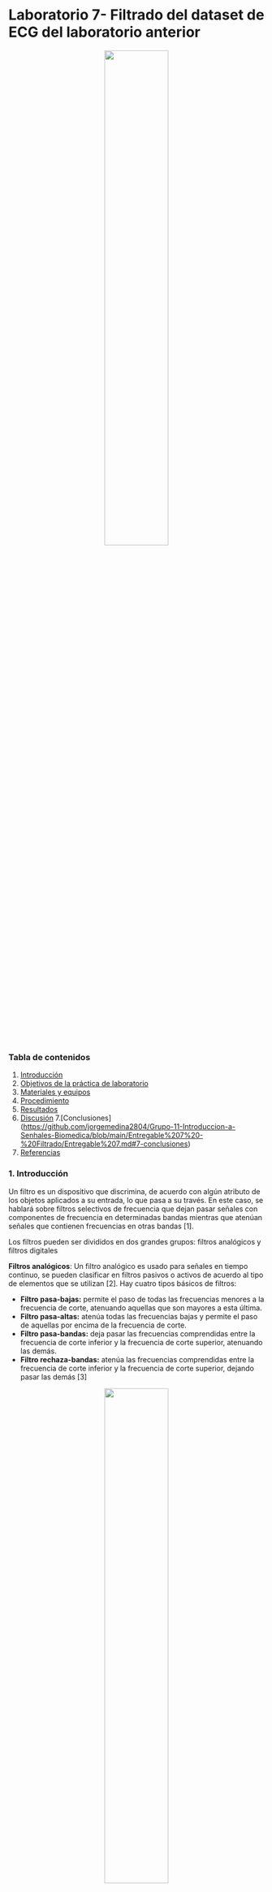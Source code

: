 # Laboratorio 7- Filtrado del dataset de ECG del laboratorio anterior
<p align="center">
  
<img src="https://user-images.githubusercontent.com/111662394/236525365-2e801efb-effd-4707-a1da-78575260ac83.png" width="50%">  

### Tabla de contenidos
  
1. [Introducción](https://github.com/jorgemedina2804/Grupo-11-Introduccion-a-Senhales-Biomedica/blob/main/Entregable%207%20-%20Filtrado/Entregable%207.md#1-introducci%C3%B3n)
2. [Objetivos de la práctica de laboratorio](https://github.com/jorgemedina2804/Grupo-11-Introduccion-a-Senhales-Biomedica/blob/main/Entregable%207%20-%20Filtrado/Entregable%207.md#2-objetivos-de-la-pr%C3%A1ctica-de-laboratorio)
3. [Materiales y equipos](https://github.com/jorgemedina2804/Grupo-11-Introduccion-a-Senhales-Biomedica/blob/main/Entregable%207%20-%20Filtrado/Entregable%207.md#3-materiales-y-equipos)
4. [Procedimiento](https://github.com/jorgemedina2804/Grupo-11-Introduccion-a-Senhales-Biomedica/blob/main/Entregable%207%20-%20Filtrado/Entregable%207.md#4-procedimiento)
5. [Resultados](https://github.com/jorgemedina2804/Grupo-11-Introduccion-a-Senhales-Biomedica/blob/main/Entregable%207%20-%20Filtrado/Entregable%207.md#5-resultados)
6. [Discusión](https://github.com/jorgemedina2804/Grupo-11-Introduccion-a-Senhales-Biomedica/blob/main/Entregable%207%20-%20Filtrado/Entregable%207.md#6-discusi%C3%B3n)
7.[Conclusiones] (https://github.com/jorgemedina2804/Grupo-11-Introduccion-a-Senhales-Biomedica/blob/main/Entregable%207%20-%20Filtrado/Entregable%207.md#7-conclusiones)
8. [Referencias](https://github.com/jorgemedina2804/Grupo-11-Introduccion-a-Senhales-Biomedica/blob/main/Entregable%207%20-%20Filtrado/Entregable%207.md#8-referencias)


### 1. Introducción 
Un filtro es un dispositivo que discrimina, de acuerdo con algún atributo de los objetos aplicados a su entrada, lo que pasa a su través. En este caso, se hablará sobre filtros selectivos de frecuencia que dejan pasar señales con componentes de frecuencia en determinadas bandas mientras que atenúan señales que contienen frecuencias en otras bandas [1].
  
  Los filtros pueden ser divididos en dos grandes grupos: filtros analógicos y filtros digitales
  
   **Filtros analógicos**: Un filtro analógico es usado para señales en tiempo continuo, se pueden clasificar en filtros pasivos o activos de acuerdo al tipo de elementos que se utilizan [2]. Hay cuatro tipos básicos de filtros: 
  - **Filtro pasa-bajas:** permite el paso de todas las frecuencias menores a la 
    frecuencia de corte, atenuando aquellas que son mayores a esta última.
  - **Filtro pasa-altas:** atenúa todas las frecuencias bajas y permite el paso de 
    aquellas por encima de la frecuencia de corte.
  - **Filtro pasa-bandas:** deja pasar las frecuencias comprendidas entre 
    la frecuencia de corte inferior y la frecuencia de corte superior, atenuando las demás.
  - **Filtro rechaza-bandas:** atenúa las frecuencias comprendidas entre la 
    frecuencia de corte inferior y la frecuencia de corte superior, dejando pasar las demás [3]
  
  
  <p align="center">
  
  <img src="https://user-images.githubusercontent.com/111662394/236588405-fa6b201a-70a1-45f3-9b8f-a22d08961336.JPG" width="50%">  
  <p align="center">
   Fig 1. Representación gráfica de los filtros analógicos
   
   Los filtros activos se pueden clasificar, de acuerdo a la aproximación matemática empleada, en:
  - **Butterworth:** tiene objetivo una respuesta de ganancia plana en la banda de paso. Esto se consigue mediante una región de transición de caída lenta y una respuesta       de fase no lineal alrededor de la frecuencia de corte
  - **Chebyshev:** tiene como objetivo maximizar la pendiente de la característica de ganancia en la región de transición. Presenta un cierto rizado en la banda de paso,       que se incrementa al aumentar el orden de filtro.
  - **Bessel:** tiene como objetivo lograr una respuesta de fase lineal en un margen de frecuencias amplio en torno a la frecuencia de corte. La ganancia en la banda de         paso no es tan plana como en un filtro Butterworth ni la pendiente en la banda de transición tan acentuada como en un filtro Chebyshev
  - **Elíptica:** se caracteriza por tener ondulaciones constantes tanto en la banda de paso como en la banda de corte. [3]

  <p align="center">
  
  <img src="https://user-images.githubusercontent.com/111662394/236588834-b4c65400-2749-4f27-87e8-81b6a7be25fe.JPG" width="50%">  
  <p align="center">
   Fig 2. Comparación de los filtros analógicos activos

  
   #### Filtros digitales
    
Los filtros digitales son sistemas que operan sobre señales en tiempo discreto con el propósito de modificar el comportamiento en frecuencia de la señal. A diferencia de los filtros analógicos, los filtros digitales son fácilmente ajustables, y funcionan como soluciones software en un PC o hardware en dispositivos como DSPs o FPGAs. 

Dado que las señales de trabajo son discretas, los filtros digitales se modelan en el dominio Z, o a partir de una ecuación en diferencias. Si el sistema es lineal e invariante en el tiempo (LTI), el filtro digital se expresa utilizando la notación de ecuación en diferencias.

Los filtros digitales se dividen en filtros de respuesta al impulso finito (FIR: finite impulse response) y respuesta al impulso infinita (IIR: infinite impulse response). [4] 
 - **Filtros FIR:** produce una respuesta de salida finita en respuesta a una señal de entrada, y se llama FIR porque la respuesta se limita a un tiempo finito. A diferencia de otros filtros, los filtros FIR no tienen retroalimentación y solo operan en valores de entrada del pasado y del presente. La salida se genera a partir de una suma de un número limitado de muestras de la señal de entrada. Esta característica los hace muy estables y evita cualquier posible oscilación en la salida [5]
    
  <p align="center">
  
  <img src="https://user-images.githubusercontent.com/111662394/236589561-c86a5a91-a516-455c-9769-13701ab25f2e.JPG" width="50%">  
  
  
  <p align="center">
  Fig 3. Estructura de un filtro FIR 
   
  - **Filtros IIR:** generan una respuesta infinita en el tiempo en respuesta a una señal de entrada. A diferencia de los filtros FIR, estos filtros tienen una respuesta de impulso infinita y son recursivos, lo que significa que la salida depende tanto de la entrada actual como de las salidas anteriores (es decir, tiene retroalimentación) [6]
  
   <p align="center">
  
  <img src="https://user-images.githubusercontent.com/111662394/236589918-2670176e-6044-469f-a944-949b9034ec15.JPG" width="50%">  
  

  <p align="center">
  Fig 4. Estructura de un filtro IIR

    

    
### 2. Objetivos de la práctica de laboratorio 
  - Diseñar un filtro FIR usando el dataset de ECG obtenido el laboratorio pasado
  - Diseñar un filtro IIR usando el dataset de ECG obtenido el laboratorio pasado
  - Comparar la señal cruda con la señal filtrada.

### 3. Materiales y equipos
    
<div align="center">
    
|  **Imagen**  | **Producto/Programa** | **Cantidad** |
|:------------:|:---------------:|:------------:|
| <img width="200" height="200" src="https://user-images.githubusercontent.com/111662394/236591622-748d54e3-5b66-49bc-8e8c-47df132ea7cf.png"> |   Python |       1      |
| <img width="200" height="200" src="https://www.pcspeed.com.pe/wp-content/uploads/2022/07/laptop-asus-rog-strix-g513ic-hn046w-amd-ryzen-7-4800h-16gb-512gb-ssd-t-video-rtx-3050-4gb-156-fhd-144hz-2.jpg"> |      Laptop     |       1      |

</div>
</p>   

### 4. Procedimiento

Se sigue el procedimiento establecido por la guía del laboratorio 7 proporcionada por el curso: 

  1. Se realiza la creación de las señales en Python 
  2. Se realiza la transformada rápida de Fourier para pasar la señal al dominio de la frecuencia 
  3. Se calcula la frecuencia de corte deseada
  4. Se diseña un filtro pasa baja ya sea FIR o IIR 
  5. Se realiza la transformada bilineal de H(s) a H(z)
  6. Se aplica el filtro a la señal de interés

Sin embargo también existe la alternativa de utilizar la librería recomendada para Bitalino para ser utilizada en Python. Si se desea más información sobre esta librería puede hacer uso del siguiente [link](https://github.com/pluxbiosignals/biosignalsnotebooks) y del siguiente [notebook](http://notebooks.pluxbiosignals.com/notebooks/Categories/Pre-Process/digital_filtering_filtfilt_rev.html )

### 5. Resultados
  #### Estado basal

| Señal Cruda | Espectro de frecuencias previo al filtrado  |Espectro de fase previo al filtrado | 
|----------|----------|----------|
| <img width="500" height="500" src="https://user-images.githubusercontent.com/111662394/236637551-301802bb-95df-4b77-9d63-7b319fb933d5.png"> |<img width="500" height="500" src="https://user-images.githubusercontent.com/111662394/236645760-490bfce3-9249-4dee-ad58-b9d0bfad6881.JPG"> | <img width="500" height="500" src="https://user-images.githubusercontent.com/111662394/236645797-03adc3da-67ea-43d9-abbe-45b809ae425e.JPG"> |

| Filtrado Normal con Pasabajas | Filtrado "filtfilt" | 
|----------|----------|
| <img width="500" height="500" src="https://user-images.githubusercontent.com/111662394/236646083-1f569069-4ce9-47e7-b626-8ba862e95453.png"> |<img width="500" height="500" src="https://user-images.githubusercontent.com/111662394/236646101-97d55bcd-75ed-41c6-958a-6b106ea79f6d.png"> | 

| Espectro de frecuencias post filtrado  |Espectro de fase post filtrado | 
|----------|----------|
| <img width="500" height="500" src="https://user-images.githubusercontent.com/111662394/236646213-56e15138-a062-49cb-abe2-11d34db1378a.JPG"> |<img width="500" height="500" src="https://user-images.githubusercontent.com/111662394/236646484-84e86aea-0a2a-4791-af87-859d8c9a8644.JPG"> |



  #### Ejercicio
  
  | Señal Cruda | Espectro de frecuencias previo al filtrado  |Espectro de fase previo al filtrado | 
|----------|----------|----------|
| <img width="500" height="500" src="https://user-images.githubusercontent.com/111662394/236646576-0956aad1-b848-4ce4-9fed-f759e9527f59.JPG"> |<img width="500" height="500" src="https://user-images.githubusercontent.com/111662394/236646624-93c49127-ad2e-4ce9-ad41-6653c67e931a.JPG"> | <img width="500" height="500" src="https://user-images.githubusercontent.com/111662394/236646670-fe8570de-5182-4049-99da-ea0eb0616265.JPG"> |

| Filtrado Normal con Pasabajas | Filtrado "filtfilt" | 
|----------|----------|
| <img width="500" height="500" src="https://user-images.githubusercontent.com/111662394/236646705-49724c5c-f81b-4f5d-b61f-796f4c963505.png"> |<img width="500" height="500" src="https://user-images.githubusercontent.com/111662394/236646879-5e3c681c-0ffb-4898-8d09-4e8aa161f72a.png"> | 

| Espectro de frecuencias post filtrado  |Espectro de fase post filtrado | 
|----------|----------|
| <img width="500" height="500" src="https://user-images.githubusercontent.com/111662394/236646959-e241e742-5c5f-4b75-a130-113d5461f02d.JPG"> |<img width="500" height="500" src="https://user-images.githubusercontent.com/111662394/236646987-cf040ecb-0ad3-4068-b1df-7a50339219c7.JPG"> |
  
  #### Respiración
  
 | Señal Cruda | Espectro de frecuencias previo al filtrado  |Espectro de fase previo al filtrado | 
|----------|----------|----------|
| <img width="500" height="500" src="https://user-images.githubusercontent.com/111662394/236647140-263cafa7-2e09-46cd-bb31-299affdf2d3d.png"> |<img width="500" height="500" src="https://user-images.githubusercontent.com/111662394/236647199-e43a8883-d0a3-4eb9-83fa-ace9e70136c9.JPG"> | <img width="500" height="500" src="https://user-images.githubusercontent.com/111662394/236647234-52aa37f2-9361-44ca-96a7-2dbe06cac272.JPG"> |

| Filtrado Normal con Pasabajas | Filtrado "filtfilt" | 
|----------|----------|
| <img width="500" height="500" src="https://user-images.githubusercontent.com/111662394/236646705-49724c5c-f81b-4f5d-b61f-796f4c963505.png"> |<img width="500" height="500" src="https://user-images.githubusercontent.com/111662394/236646879-5e3c681c-0ffb-4898-8d09-4e8aa161f72a.png"> | 

| Espectro de frecuencias post filtrado  |Espectro de fase post filtrado | 
|----------|----------|
| <img width="500" height="500" src="https://user-images.githubusercontent.com/111662394/236646959-e241e742-5c5f-4b75-a130-113d5461f02d.JPG"> |<img width="500" height="500" src="https://user-images.githubusercontent.com/111662394/236646987-cf040ecb-0ad3-4068-b1df-7a50339219c7.JPG"> |










[Notebook Estado Basal](https://github.com/jorgemedina2804/Grupo-11-Introduccion-a-Senhales-Biomedica/blob/main/Entregable%207%20-%20Filtrado/Notebooks/Laboratorio_7_BASAL.ipynb)

[Notebook Ejercicio](https://github.com/jorgemedina2804/Grupo-11-Introduccion-a-Senhales-Biomedica/blob/main/Entregable%207%20-%20Filtrado/Notebooks/Laboratorio_7_Ejercicio.ipynb)

[Notebook Respiracion](https://github.com/jorgemedina2804/Grupo-11-Introduccion-a-Senhales-Biomedica/blob/main/Entregable%207%20-%20Filtrado/Notebooks/Laboratorio_7_Respiracion.ipynb)
### 6. Discusión

Una de las importancias de analizar un ECG en el dominio del tiempo es más eficaz desde la perspectiva electrónica, computacional y algorítmica. La señal de ECG tiene un espectro frecuencial que va desde 0 a 100Hz

<p align="center">
<img src="https://user-images.githubusercontent.com/111662394/236633822-67f601bd-8823-4493-bf9b-c8a83417ddce.JPG" width="50%">


<p align="center">
Fig 5. Espectro de la señal ECG, ruido de línea de potencia eléctrica y de la señal compuesta por la suma de ambas señales. 

<p align="center">
Fig 6. Amplitud de rango de frecuencias de algunas señales biomedicas
  
Otra de las ventajas de analizar una señal en el dominio de la frecuencia es que es más fácil reconocer interferencias o ruidos no deseados. La siguiente imagen muestra las interferencias más comunes en un ECG las cuales son el movimiento, ruido muscular o por la corriente eléctrica.

  
<p align="center">
<img src="https://user-images.githubusercontent.com/111662394/236633897-16a83d67-629d-4a9f-9029-f8a076f76c0c.jpeg" width="50%">

<p align="center">
Fig 7. Espectro de frecuencias de una señal ECG, complejo QRS y algunos tipos de ruido

  
En el espectro de frecuencias de nuestra señal ECG podemos ver una señal no común en el espectro de frecuencias de una ECG que tiene una frecuencia de 60Hz, la cual hemos identificado como una interferencia generada por corriente eléctrica

<p align="center">

<img src="https://user-images.githubusercontent.com/111662394/236634284-e20fa2f0-65ed-457b-aac4-70b6bb9a47ad.JPG" width="50%">

<p align="center">
Fig 8. Espectro de frecuencias adquiridas pre filtrado Notch en el caso de estado basal

### 7. Conclusiones    
La importancia de analizar una señal en el dominio de la frecuencia es que nos permite reconocer interferencias para poder ser eliminados por filtro de tipo FIR o IIR, en nuestro caso hemos concluido que el filtro IIR es más eficiente para poder eliminar interferencias en una señal ECG.

Los filtros digitales IIR frente a los FIR es que normalmente requieren menores coeficientes para hacer operaciones similares de filtrado. Por lo tanto, los filtros IIR se ejecutan más rápido y no requieren de memoria extra.

### 8. Referencias  
    
[1].  J. G. Proakis and D. G. Manolakis, “5.4 Sistemas LTI como filtros de frecuencia,” in Tratamiento Digital De Señales, Madrid: Pearson Educación, 2009. 
[2]. “INTRODUCCIÓN A FILTROS ANALÓGICOS CAPÍTULO 1.” Available: http://catarina.udlap.mx/u_dl_a/tales/documentos/lem/torres_d_ld/capitulo1.pdf
    
[3]. A, Perez Garcia et al. (2014) Instrumentación Electrónica. Madrid: Paraninfo. 
    
[4]. D, Ballesteros & D,Torres (2018) Introducción a los filtros digitales. EE.UU: Redipe.
    
[5]. “Electrónica II - Bioingeniería -1ra. Parte Filtros Analógicos” Disponible en: http://dea.unsj.edu.ar/pdselo/Apuntes/Filtros-analogicos-1ra-parte.pdf
    
[6].Roshni Y, “Difference Between FIR Filter and IIR Filter (with Comparison chart) - Circuit Globe,” Circuit Globe, Mar. 24, 2020. https://circuitglobe.com/difference-between-fir-filter-and-iir-filter.html (accessed May 05, 2023). 
